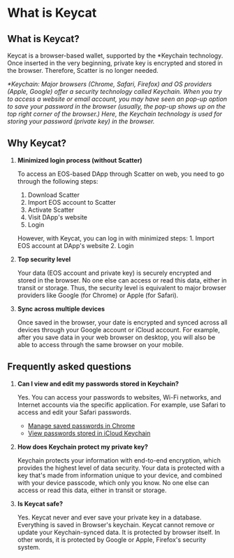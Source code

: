 # What is Keycat

## What is Keycat? 

Keycat is a browser-based wallet, supported by the \*Keychain technology. Once inserted in the very beginning, private key is encrypted and stored in the browser. Therefore, Scatter is no longer needed.

_\*Keychain: Major browsers \(Chrome, Safari, Firefox\) and OS providers \(Apple, Google\) offer a security technology called Keychain. When you try to access a website or email account, you may have seen an pop-up option to save your password in the browser \(usually, the pop-up shows up on the top right corner of the browser.\) Here, the Keychain technology is used for storing your password \(private key\) in the browser._

## Why Keycat? 

1. **Minimized login process \(without Scatter\)**

   To access an EOS-based DApp through Scatter on web, you need to go through the following steps:

   1. Download Scatter
   2. Import EOS account to Scatter
   3. Activate Scatter
   4. Visit DApp's website
   5. Login

   However, with Keycat, you can log in with minimized steps: 1. Import EOS account at DApp's website 2. Login

2. **Top security level**

   Your data \(EOS account and private key\) is securely encrypted and stored in the browser. No one else can access or read this data, either in transit or storage. Thus, the security level is equivalent to major browser providers like Google \(for Chrome\) or Apple \(for Safari\).

3. **Sync across multiple devices**

   Once saved in the browser, your date is encrypted and synced across all devices through your Google account or iCloud account. For example, after you save data in your web browser on desktop, you will also be able to access through the same browser on your mobile.

## Frequently asked questions 

1. **Can I view and edit my passwords stored in Keychain?**

   Yes. You can access your passwords to websites, Wi-Fi networks, and Internet accounts via the specific application. For example, use Safari to access and edit your Safari passwords.

   * [Manage saved passwords in Chrome](https://support.google.com/chrome/answer/95606?co=GENIE.Platform%3DDesktop&hl=en)
   * [View passwords stored in iCloud Keychain](https://support.apple.com/en-us/HT203783#stored)

2. **How does Keychain protect my private key?**

   Keychain protects your information with end-to-end encryption, which provides the highest level of data security. Your data is protected with a key that's made from information unique to your device, and combined with your device passcode, which only you know. No one else can access or read this data, either in transit or storage.

3. **Is Keycat safe?**

   Yes. Keycat never and ever save your private key in a database. Everything is saved in Browser's keychain. Keycat cannot remove or update your Keychain-synced data. It is protected by browser itself. In other words, it is protected by Google or Apple, Firefox's security system.

